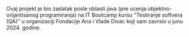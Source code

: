 Ovaj projekt je bio zadatak posle oblasti java (pre ucenja objektno-orijantisanog programiranja) na IT Bootcamp kursu "Testiranje softvera (QA)" u organizaciji Fondacije Ana i Vlade Divac koji sam zavrsio u junu 2024. godine.
